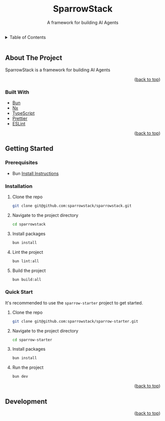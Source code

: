 <!-- README copied from https://raw.githubusercontent.com/othneildrew/Best-README-Template/master/README.md -->

<!-- PROJECT LOGO -->
<br />
<div align="center">
  <!-- <a href="https://github.com/DWC01/dapp-sandbox-contracts">
    <img src="/images/logo.png" alt="Logo" width="419" height="128">
  </a> -->
  <h1>SparrowStack</h1>

  <p align="center">
	A framework for building AI Agents
  </p>
</div>

<!-- TABLE OF CONTENTS -->
<br/>
<details>
  <summary>Table of Contents</summary>
  <ol>
    <li>
      <a href="#about-the-project">About The Project</a>
      <ul>
        <li><a href="#built-with">Built With</a></li>
      </ul>
    </li>
    <li>
      <a href="#getting-started">Getting Started</a>
      <ul>
        <li><a href="#prerequisites">Prerequisites</a></li>
        <li><a href="#installation">Installation</a></li>
      </ul>
    </li>
    <li><a href="#quick-start">Quick Start</a></li>
    <li><a href="#development">Development</a></li>
  </ol>
</details>
<br/>

<!-- ABOUT THE PROJECT -->

## About The Project

SparrowStack is a framework for building AI Agents

<p align="right">(<a href="#top">back to top</a>)</p>

### Built With

-   [Bun](https://bun.sh/)
-   [Nx](https://nx.dev/)
-   [TypeScript](https://www.typescriptlang.org/)
-   [Prettier](https://prettier.io/)
-   [ESLint](https://eslint.org/)

<p align="right">(<a href="#top">back to top</a>)</p>

<!-- GETTING STARTED -->

## Getting Started

### Prerequisites

-   Bun [Install Instructions](https://bun.sh/docs/installation)

### Installation

1. Clone the repo

    ```sh
    git clone git@github.com:sparrowstack/sparrowstack.git
    ```

2. Navigate to the project directory
    ```sh
    cd sparrowstack
    ```

3. Install packages
    ```sh
    bun install
    ```

4. Lint the project
    ```sh
    bun lint:all
    ```

5. Build the project
    ```sh
    bun build:all
    ```

### Quick Start
It's recommended to use the `sparrow-starter` project to get started.

1. Clone the repo
    ```sh
    git clone git@github.com:sparrowstack/sparrow-starter.git
    ```

2. Navigate to the project directory  
    ```sh
    cd sparrow-starter
    ```

3. Install packages
    ```sh
    bun install   
    ```

4. Run the project
    ```sh
    bun dev
    ```

<p align="right">(<a href="#top">back to top</a>)</p>

## Development

<p align="right">(<a href="#top">back to top</a>)</p>
